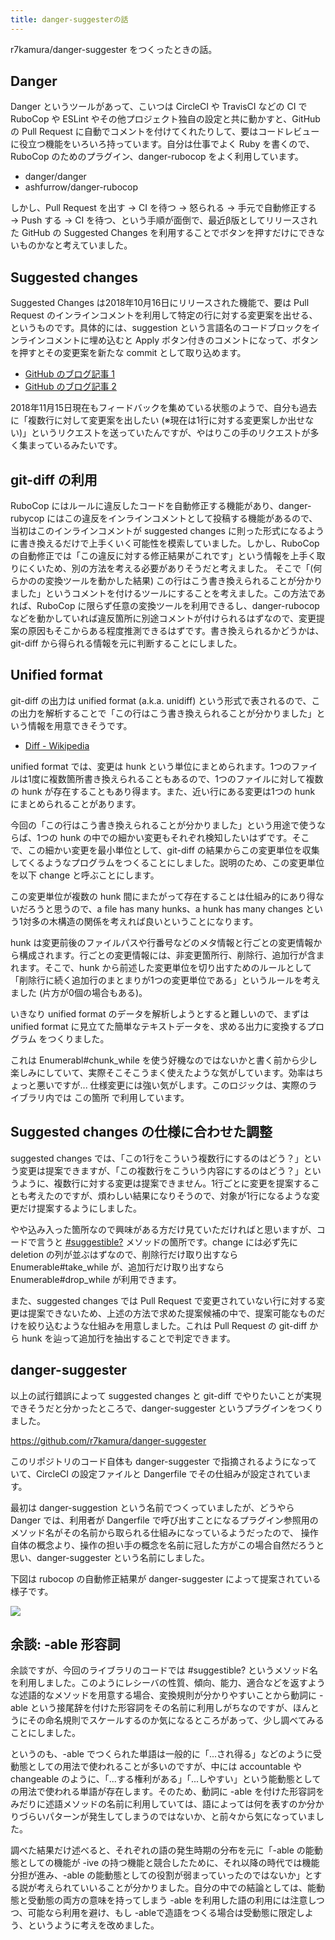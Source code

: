```yaml
---
title: danger-suggesterの話
---
```


r7kamura/danger-suggester をつくったときの話。

## Danger

Danger というツールがあって、こいつは CircleCI や TravisCI などの CI で RuboCop や ESLint やその他プロジェクト独自の設定と共に動かすと、GitHub の Pull Request に自動でコメントを付けてくれたりして、要はコードレビューに役立つ機能をいろいろ持っています。自分は仕事でよく Ruby を書くので、RuboCop のためのプラグイン、danger-rubocop をよく利用しています。

- danger/danger
- ashfurrow/danger-rubocop

しかし、Pull Request を出す → CI を待つ → 怒られる → 手元で自動修正する → Push する → CI を待つ、という手順が面倒で、最近β版としてリリースされた GitHub の Suggested Changes を利用することでボタンを押すだけにできないものかなと考えていました。

## Suggested changes

Suggested Changes は2018年10月16日にリリースされた機能で、要は Pull Request のインラインコメントを利用して特定の行に対する変更案を出せる、というものです。具体的には、suggestion という言語名のコードブロックをインラインコメントに埋め込むと Apply ボタン付きのコメントになって、ボタンを押すとその変更案を新たな commit として取り込めます。

- [GitHub のブログ記事 1][1]
- [GitHub のブログ記事 2][2]

2018年11月15日現在もフィードバックを集めている状態のようで、自分も過去に「複数行に対して変更案を出したい (※現在は1行に対する変更案しか出せない)」というリクエストを送っていたんですが、やはりこの手のリクエストが多く集まっているみたいです。

## git-diff の利用

RuboCop にはルールに違反したコードを自動修正する機能があり、danger-rubycop にはこの違反をインラインコメントとして投稿する機能があるので、当初はこのインラインコメントが suggested changes に則った形式になるように書き換えるだけで上手くいく可能性を模索していました。しかし、RuboCop の自動修正では「この違反に対する修正結果がこれです」という情報を上手く取りにくいため、別の方法を考える必要がありそうだと考えました。
そこで「(何らかのの変換ツールを動かした結果) この行はこう書き換えられることが分かりました」というコメントを付けるツールにすることを考えました。この方法であれば、RuboCop に限らず任意の変換ツールを利用できるし、danger-rubocop などを動かしていれば違反箇所に別途コメントが付けられるはずなので、変更提案の原因もそこからある程度推測できるはずです。書き換えられるかどうかは、git-diff から得られる情報を元に判断することにしました。

## Unified format

git-diff の出力は unified format (a.k.a. unidiff) という形式で表されるので、この出力を解析することで「この行はこう書き換えられることが分かりました」という情報を用意できそうです。

- [Diff - Wikipedia][3]

unified format では、変更は hunk という単位にまとめられます。1つのファイルは1度に複数箇所書き換えられることもあるので、1つのファイルに対して複数の hunk が存在することもあり得ます。また、近い行にある変更は1つの hunk にまとめられることがあります。

今回の「この行はこう書き換えられることが分かりました」という用途で使うならば、1つの hunk の中での細かい変更もそれぞれ検知したいはずです。そこで、この細かい変更を最小単位として、git-diff の結果からこの変更単位を収集してくるようなプログラムをつくることにしました。説明のため、この変更単位を以下 change と呼ぶことにします。

この変更単位が複数の hunk 間にまたがって存在することは仕組み的にあり得ないだろうと思うので、a file has many hunks、a hunk has many changes という1対多の木構造の関係を考えれば良いということになります。

hunk は変更前後のファイルパスや行番号などのメタ情報と行ごとの変更情報から構成されます。行ごとの変更情報には、非変更箇所行、削除行、追加行が含まれます。そこで、hunk から前述した変更単位を切り出すためのルールとして「削除行に続く追加行のまとまりが1つの変更単位である」というルールを考えました (片方が0個の場合もある)。

いきなり unified format のデータを解析しようとすると難しいので、まずは unified format に見立てた簡単なテキストデータを、求める出力に変換するプログラム をつくりました。

これは Enumerabl#chunk_while を使う好機なのではないかと書く前から少し楽しみにしていて、実際そこそこうまく使えたような気がしています。効率はちょっと悪いですが... 仕様変更には強い気がします。このロジックは、実際のライブラリ内では この箇所 で利用しています。

## Suggested changes の仕様に合わせた調整

suggested changes では、「この1行をこういう複数行にするのはどう？」という変更は提案できますが、「この複数行をこういう内容にするのはどう？」というように、複数行に対する変更は提案できません。1行ごとに変更を提案することも考えたのですが、煩わしい結果になりそうので、対象が1行になるような変更だけ提案するようにしました。

やや込み入った箇所なので興味がある方だけ見ていただければと思いますが、コードで言うと [#suggestible?][4] メソッドの箇所です。change には必ず先に deletion の列が並ぶはずなので、削除行だけ取り出すなら Enumerable#take_while が、追加行だけ取り出すなら Enumerable#drop_while が利用できます。

また、suggested changes では Pull Request で変更されていない行に対する変更は提案できないため、上述の方法で求めた提案候補の中で、提案可能なものだけを絞り込むような仕組みを用意しました。これは Pull Request の git-diff から hunk を辿って追加行を抽出することで判定できます。

## danger-suggester

以上の試行錯誤によって suggested changes と git-diff でやりたいことが実現できそうだと分かったところで、danger-suggester というプラグインをつくりました。

<https://github.com/r7kamura/danger-suggester>

このリポジトリのコード自体も danger-suggester で指摘されるようになっていて、CircleCI の設定ファイルと Dangerfile でその仕組みが設定されています。

最初は danger-suggestion という名前でつくっていましたが、どうやら Danger では、利用者が Dangerfile で呼び出すことになるプラグイン参照用のメソッド名がその名前から取られる仕組みになっているようだったので、 操作自体の概念より、操作の担い手の概念を名前に冠した方がこの場合自然だろうと思い、danger-suggester という名前にしました。

下図は rubocop の自動修正結果が danger-suggester によって提案されている様子です。

![](/images/2018-11-15-danger-suggester.png)

## 余談: -able 形容詞

余談ですが、今回のライブラリのコードでは #suggestible? というメソッド名を利用しました。このようにレシーバの性質、傾向、能力、適合などを返すような述語的なメソッドを用意する場合、変換規則が分かりやすいことから動詞に -able という接尾辞を付けた形容詞をその名前に利用しがちなのですが、ほんとうにその命名規則でスケールするのか気になるところがあって、少し調べてみることにしました。

というのも、-able でつくられた単語は一般的に「...され得る」などのように受動態としての用法で使われることが多いのですが、中には accountable や changeable のように、「...する権利がある」「...しやすい」という能動態としての用法で使われる単語が存在します。そのため、動詞に -able を付けた形容詞をみだりに述語メソッドの名前に利用していては、語によっては何を表すのか分かりづらいパターンが発生してしまうのではないか、と前々から気になっていました。

調べた結果だけ述べると、それぞれの語の発生時期の分布を元に「-able の能動態としての機能が -ive の持つ機能と競合したために、それ以降の時代では機能分担が進み、-able の能動態としての役割が弱まっていったのではないか」とする説が考えられていいることが分かりました。自分の中での結論としては、能動態と受動態の両方の意味を持ってしまう -able を利用した語の利用には注意しつつ、可能なら利用を避け、もし -ableで造語をつくる場合は受動態に限定しよう、というように考えを改めました。

[1]: https://github.blog/changelog/2018-10-16-suggested-changes/
[2]: https://github.blog/2018-11-01-suggested-changes-update/
[3]: https://ja.wikipedia.org/wiki/Diff
[4]: https://github.com/r7kamura/danger-suggester/blob/79a3fb0904ce15b45dcbb756349bd584175a5148/lib/danger/suggester/change.rb#L23-L26
